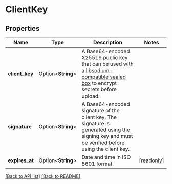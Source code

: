 # ClientKey

## Properties

Name | Type | Description | Notes
------------ | ------------- | ------------- | -------------
**client_key** | Option<**String**> | A Base64-encoded X25519 public key that can be used with a [libsodium-compatible sealed box](https://libsodium.gitbook.io/doc/public-key_cryptography/sealed_boxes) to encrypt secrets before upload. | 
**signature** | Option<**String**> | A Base64-encoded signature of the client key. The signature is generated using the signing key and must be verified before using the client key. | 
**expires_at** | Option<**String**> | Date and time in ISO 8601 format. | [readonly]

[[Back to API list]](../README.md#documentation-for-api-endpoints) [[Back to README]](../README.md)


